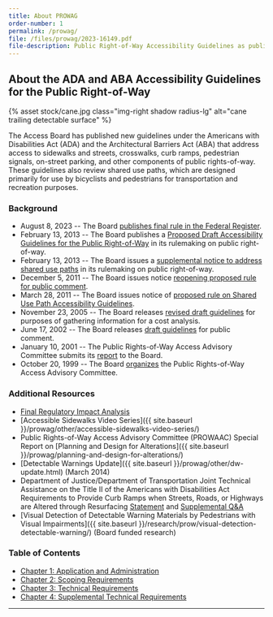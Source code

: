 ```yaml
---
title: About PROWAG
order-number: 1
permalink: /prowag/
file: /files/prowag/2023-16149.pdf
file-description: Public Right-of-Way Accessibility Guidelines as published in the Federal Register
---
```

## About the ADA and ABA Accessibility Guidelines for the Public Right-of-Way

{% asset stock/cane.jpg class="img-right shadow radius-lg" alt="cane trailing detectable surface" %}

The Access Board has published new guidelines under the Americans with Disabilities Act (ADA) and the Architectural Barriers Act (ABA) that address access to sidewalks and streets, crosswalks, curb ramps, pedestrian signals, on-street parking, and other components of public rights-of-way. These guidelines also review shared use paths, which are designed primarily for use by bicyclists and pedestrians for transportation and recreation purposes.

### Background

- August 8, 2023 -- The Board [publishes final rule in the Federal Register](https://www.federalregister.gov/d/2023-16149).
- February 13, 2013 -- The Board publishes a [Proposed Draft Accessibility Guidelines for the Public Right-of-Way](./proposed/) in its rulemaking on public right-of-way.
- February 13, 2013 -- The Board issues a [supplemental notice to address shared use paths](https://www.regulations.gov/document/ATBCB-2013-0002-0001) in its rulemaking on public right-of-way.
- December 5, 2011 -- The Board issues notice [reopening proposed rule for public comment](https://www.regulations.gov/document?D=ATBCB-2011-0004-0347).
- March 28, 2011 -- The Board issues notice of [proposed rule on Shared Use Path Accessibility Guidelines](https://www.regulations.gov/document?D=ATBCB-2011-0002-0001).
- November 23, 2005 -- The Board releases [revised draft guidelines](https://www.federalregister.gov/d/05-23161) for purposes of gathering information for a cost analysis.
- June 17, 2002 -- The Board releases [draft guidelines](/prowag/draft-2002.html) for public comment.
- January 10, 2001 -- The Public Rights-of-Way Access Advisory Committee submits its [report](/prowag/prowaac-report.html) to the Board.
- October 20, 1999 -- The Board [organizes](https://www.federalregister.gov/d/99-27329) the Public Rights-of-Way Access Advisory Committee.

### Additional Resources

- [Final Regulatory Impact Analysis](https://www.regulations.gov/document/ATBCB-2011-0004-0610)
- [Accessible Sidewalks Video Series]({{ site.baseurl }}/prowag/other/accessible-sidewalks-video-series/)
- Public Rights-of-Way Access Advisory Committee (PROWAAC) Special Report on [Planning and Design for Alterations]({{ site.baseurl }}/prowag/planning-and-design-for-alterations/)
- [Detectable Warnings Update]({{ site.baseurl }}/prowag/other/dw-update.html) (March 2014)
- Department of Justice/Department of Transportation Joint Technical Assistance on the Title II of the Americans with Disabilities Act Requirements to Provide Curb Ramps when Streets, Roads, or Highways are Altered through Resurfacing [Statement](https://www.fhwa.dot.gov/civilrights/programs/ada/doj_fhwa_ta.cfm) and [Supplemental Q&A](https://www.ada.gov/doj-fhwa-ta-supplement-2015.html)
- [Visual Detection of Detectable Warning Materials by Pedestrians with Visual Impairments]({{ site.baseurl }}/research/prow/visual-detection-detectable-warning/) (Board funded research)

### Table of Contents

- [Chapter 1: Application and Administration](application.html)
- [Chapter 2: Scoping Requirements](scoping.html)
- [Chapter 3: Technical Requirements](technical.html)
- [Chapter 4: Supplemental Technical Requirements](supplemental.html)

---
